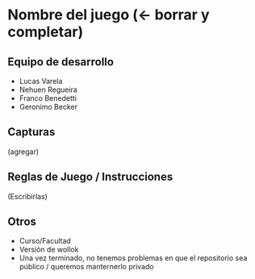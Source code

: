 # Nombre del juego (<- borrar y completar)

## Equipo de desarrollo

- Lucas Varela
- Nehuen Regueira
- Franco Benedetti
- Geronimo Becker 
## Capturas

(agregar)

## Reglas de Juego / Instrucciones

(Escribirlas)


## Otros

- Curso/Facultad
- Versión de wollok
- Una vez terminado, no tenemos problemas en que el repositorio sea público / queremos manternerlo privado
